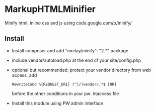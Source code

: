 MarkupHTMLMinifier
==================

Minify html, inline css and js using code.google.com/p/minify/

## Install

- Install composer and add "mrclay/minify": "2.*" package

- include vendor/autoload.php at the end of your site/config.php

- optional but recommended: protect your vendor directory from web access, add
    ```
    RewriteCond %{REQUEST_URI} (^|/)vendor/.*$ [OR]
    ```
    before the other conditions in your pw .htaccess file

- Install this module using PW admin interface